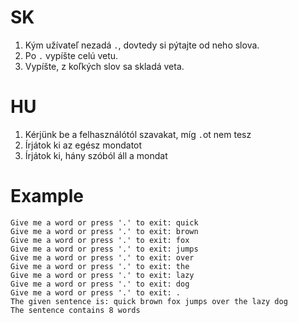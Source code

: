 # SK
1. Kým užívateľ nezadá `.`, dovtedy si pýtajte od neho slova.
1. Po `.` vypíšte celú vetu.
1. Vypíšte, z koľkých slov sa skladá veta.

# HU 
1. Kérjünk be a felhasználótól szavakat, míg `.`ot nem tesz
1. Írjátok ki az egész mondatot
1. Írjátok ki, hány szóból áll a mondat


# Example
```
Give me a word or press '.' to exit: quick
Give me a word or press '.' to exit: brown
Give me a word or press '.' to exit: fox
Give me a word or press '.' to exit: jumps
Give me a word or press '.' to exit: over
Give me a word or press '.' to exit: the 
Give me a word or press '.' to exit: lazy 
Give me a word or press '.' to exit: dog
Give me a word or press '.' to exit: .
The given sentence is: quick brown fox jumps over the lazy dog 
The sentence contains 8 words
```

<!--
separator = " "
sentence = ""
while True:
    word = input("Give me a word or press '.' to exit: ")
    if word == ".":
        break
    sentence += f"{word}{separator}"
print(f"The given sentence is: {sentence}\nThe sentence contains {sentence.count(separator)} words")
>
